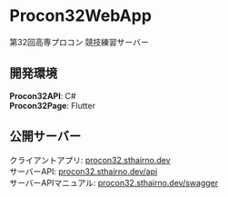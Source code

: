 # Procon32WebApp

第32回高専プロコン 競技練習サーバー

## 開発環境

**Procon32API**: C#   
**Procon32Page**: Flutter

## 公開サーバー

クライアントアプリ: [procon32.sthairno.dev](https://procon32.sthairno.dev)   
サーバーAPI: [procon32.sthairno.dev/api](https://procon32.sthairno.dev/api)   
サーバーAPIマニュアル: [procon32.sthairno.dev/swagger](https://procon32.sthairno.dev/swagger)   
